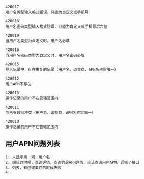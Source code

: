 	420017
	用户名类型输入格式错误，只能为自定义或手机号

	420018
	用户名密码类型输入格式错误，只能为自定义或手机号后六位

	420019
	当用户名类型为自定义时，用户名必填

	420016
	当用户名密码类型为自定义时，用户名密码必填

	420015
	导入记录中，存在重复的记录（用户名，运营商，APN名称需唯一）

	420012
	用户APN不存在

	420013
	操作记录的用户不在管辖范围内

	420011
	与已有数据冲突（用户名，运营商，APN名称需唯一）

	420010
	操作记录的用户不在管辖范围内


## 用户APN问题列表
	1. 未显示第一列，用户名
	2. 编辑的时候，查询详情，查询的是APN详情，应该查询用户APN，调错了接口
	3. 列表，有过滤条件的时候失败
	4. 


